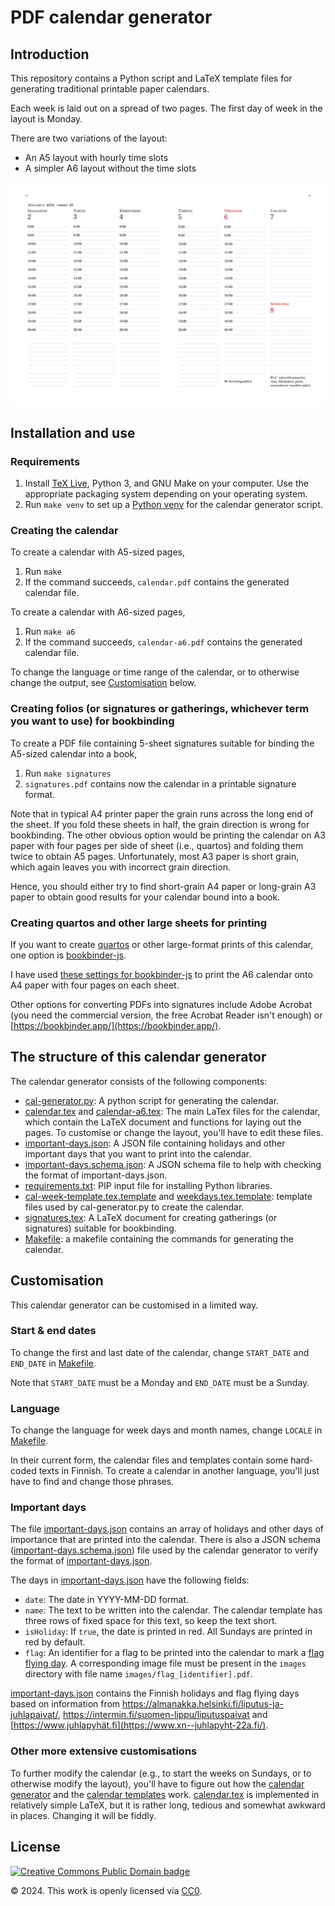 # PDF calendar generator

## Introduction

This repository contains a Python script and LaTeX template files for
generating traditional printable paper calendars.

Each week is laid out on a spread of two pages. The first day of
week in the layout is Monday.

There are two variations of the layout:

 * An A5 layout with hourly time slots
 * A simpler A6 layout without the time slots

[![Sample spread of the calendar](readme-images/sample-spread.png)](readme-images/sample-spread.pdf)

## Installation and use

### Requirements

1. Install [TeX Live](https://tug.org/texlive/), Python 3, and GNU Make on your computer. Use the appropriate packaging system depending on your operating system.
1. Run `make venv` to set up a [Python venv](https://docs.python.org/3/library/venv.html) for the calendar generator script.

### Creating the calendar

To create a calendar with A5-sized pages,

1. Run `make`
1. If the command succeeds, `calendar.pdf` contains the generated calendar file.

To create a calendar with A6-sized pages,

1. Run `make a6`
1. If the command succeeds, `calendar-a6.pdf` contains the generated calendar file.

To change the language or time range of the calendar, or to otherwise change the output, see [Customisation](#Customisation) below.

### Creating folios (or signatures or gatherings, whichever term you want to use) for bookbinding

To create a PDF file containing 5-sheet signatures suitable for binding the A5-sized calendar into a book,

1. Run `make signatures`
2. `signatures.pdf` contains now the calendar in a printable signature format.

Note that in typical A4 printer paper the grain runs across the long
end of the sheet. If you fold these sheets in half, the grain
direction is wrong for bookbinding. The other obvious option would be
printing the calendar on A3 paper with four pages per side of sheet
(i.e., quartos) and folding them twice to obtain A5 pages.
Unfortunately, most A3 paper is short grain, which again leaves you
with incorrect grain direction.

Hence, you should either try to find short-grain A4 paper or
long-grain A3 paper to obtain good results for your calendar bound
into a book.

### Creating quartos and other large sheets for printing

If you want to create [quartos](https://en.wikipedia.org/wiki/Quarto)
or other large-format prints of this calendar, one option is
[bookbinder-js](https://momijizukamori.github.io/bookbinder-js).

I have used [these
settings for bookbinder-js](https://momijizukamori.github.io/bookbinder-js/?pageLayout=quarto&customSigLength=0&rotatePage=true&flyleafs=0&sigLength=3&printFile=aggregated&paperSize=A4)
to print the A6 calendar onto A4 paper with four pages on each sheet.

Other options for converting PDFs into signatures include Adobe
Acrobat (you need the commercial version, the free Acrobat Reader
isn't enough) or [https://bookbinder.app/](https://bookbinder.app/).

## The structure of this calendar generator

The calendar generator consists of the following components:

* [cal-generator.py](cal-generator.py): A python script for generating the calendar.
* [calendar.tex](calendar.tex) and [calendar-a6.tex](calendar-a6.tex): The main LaTex files for the calendar, which contain the LaTeX document and functions for laying out the pages. To customise or change the layout, you'll have to edit these files.
* [important-days.json](important-days.json): A JSON file containing holidays and other important days that you want to print into the calendar.
* [important-days.schema.json](important-days.schema.json): A JSON schema file to help with checking the format of important-days.json.
* [requirements.txt](requirements.txt): PIP input file for installing Python libraries.
* [cal-week-template.tex.template](cal-week-template.tex.template) and [weekdays.tex.template](weekdays.tex.template): template files used by cal-generator.py to create the calendar.
* [signatures.tex](signatures.tex): A LaTeX document for creating gatherings (or signatures) suitable for bookbinding.
* [Makefile](Makefile): a makefile containing the commands for generating the calendar.

## Customisation

This calendar generator can be customised in a limited way.

### Start & end dates

To change the first and last date of the calendar, change
`START_DATE` and `END_DATE` in [Makefile](Makefile).

Note that `START_DATE` must be a Monday and `END_DATE` must be a Sunday.

### Language

To change the language for week days and month names, change `LOCALE`
in [Makefile](Makefile).

In their current form, the calendar files and templates contain some
hard-coded texts in Finnish. To create a calendar in another language,
you'll just have to find and change those phrases.

### Important days

The file [important-days.json](important-days.json) contains an array
of holidays and other days of importance that are printed into the
calendar. There is also a JSON schema
([important-days.schema.json](important-days.schema.json)) file used
by the calendar generator to verify the format of
[important-days.json](important-days.json).

The days in [important-days.json](important-days.json) have the following fields:

* `date`: The date in YYYY-MM-DD format.
* `name`: The text to be written into the calendar. The calendar template has three rows of fixed space for this text, so keep the text short.
* `isHoliday`: If `true`, the date is printed in red. All Sundays are printed in red by default.
* `flag`: An identifier for a flag to be printed into the calendar to mark a [flag flying day](https://en.wikipedia.org/wiki/Flag_flying_day). A corresponding image file must be present in the `images` directory with file name `images/flag_[identifier].pdf`.

[important-days.json](important-days.json) contains the Finnish
holidays and flag flying days based on information from
<https://almanakka.helsinki.fi/liputus-ja-juhlapaivat/>,
<https://intermin.fi/suomen-lippu/liputuspaivat> and
[https://www.juhlapyhät.fi](https://www.xn--juhlapyht-22a.fi/).

### Other more extensive customisations

To further modify the calendar (e.g., to start the weeks on Sundays,
or to otherwise modify the layout), you'll have to figure out how the
[calendar generator](./cal-generator.py) and the [calendar
templates](./calendar.tex) work. [calendar.tex](calendar.tex) is
implemented in relatively simple LaTeX, but it is rather long, tedious
and somewhat awkward in places. Changing it will be fiddly.

## License

[![Creative Commons Public Domain
badge](readme-images/cc-publicdomain.svg)](https://creativecommons.org/publicdomain/zero/1.0/)

© 2024. This work is openly licensed via
[CC0](https://creativecommons.org/publicdomain/zero/1.0/).

